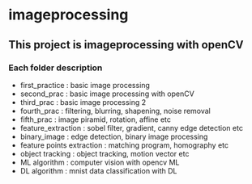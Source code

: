 # imageprocessing

## This project is imageprocessing with openCV
### Each folder description
- first_practice : basic image processing
- second_prac : basic image processing with openCV
- third_prac : basic image processing 2
- fourth_prac : filtering, blurring, shapening, noise removal
- fifth_prac : image piramid, rotation, affine etc
- feature_extraction : sobel filter, gradient, canny edge detection etc
- binary_image : edge detection, binary image processing
- feature points extraction : matching program, homography etc
- object tracking : object tracking, motion vector etc
- ML algorithm : computer vision with opencv ML
- DL algorithm : mnist data classification with DL